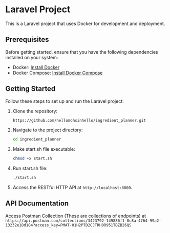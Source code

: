 # Laravel Project

This is a Laravel project that uses Docker for development and deployment.

## Prerequisites

Before getting started, ensure that you have the following dependencies installed on your system:

- Docker: [Install Docker](https://docs.docker.com/get-docker/)
- Docker Compose: [Install Docker Compose](https://docs.docker.com/compose/install/)

## Getting Started

Follow these steps to set up and run the Laravel project:

1. Clone the repository:

   ```bash
   https://github.com/hellomohsinhello/ingredient_planner.git
   ```
   
2. Navigate to the project directory:

   ```bash
   cd ingredient_planner
   ```
   
3. Make start.sh file executable:

   ```bash
   chmod +x start.sh
   ```

4. Run start.sh file:

   ```bash
   ./start.sh
   ```

5. Access the RESTful HTTP API at `http://localhost:8000`.


## API Documentation
Access Postman Collection (These are collections of endpoints) at
`https://api.postman.com/collections/3423792-149886f1-8c8a-4764-99a2-13232e18d184?access_key=PMAT-01H2P7D2CJTRH0R951TBZB26QS`
